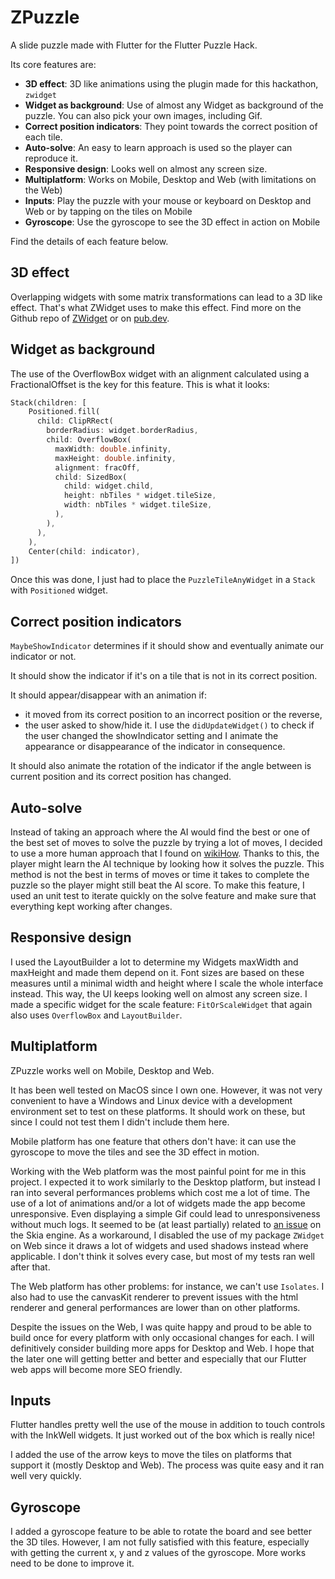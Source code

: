 # ZPuzzle

A slide puzzle made with Flutter for the Flutter Puzzle Hack.

Its core features are:

- **3D effect**: 3D like animations using the plugin made for this hackathon, `zwidget`
- **Widget as background**: Use of almost any Widget as background of the puzzle. You can also pick
  your own images, including Gif.
- **Correct position indicators**: They point towards the correct position of each tile.
- **Auto-solve**: An easy to learn approach is used so the player can reproduce it.
- **Responsive design**: Looks well on almost any screen size.
- **Multiplatform**: Works on Mobile, Desktop and Web (with limitations on the Web)
- **Inputs**: Play the puzzle with your mouse or keyboard on Desktop and Web or by tapping on the tiles on
  Mobile
- **Gyroscope**: Use the gyroscope to see the 3D effect in action on Mobile

Find the details of each feature below.

## 3D effect

Overlapping widgets with some matrix transformations can lead to a 3D like effect. That's what
ZWidget uses to make this effect. Find more on the Github repo
of [ZWidget](https://github.com/apalala-dev/zwidget) or
on [pub.dev](https://pub.dev/packages/zwidget).

## Widget as background

The use of the OverflowBox widget with an alignment calculated using a FractionalOffset is the key
for this feature. This is what it looks:

``` dart
Stack(children: [
    Positioned.fill(
      child: ClipRRect(
        borderRadius: widget.borderRadius,
        child: OverflowBox(
          maxWidth: double.infinity,
          maxHeight: double.infinity,
          alignment: fracOff,
          child: SizedBox(
            child: widget.child,
            height: nbTiles * widget.tileSize,
            width: nbTiles * widget.tileSize,
          ),
        ),
      ),
    ),
    Center(child: indicator),
])
```

Once this was done, I just had to place the `PuzzleTileAnyWidget` in a `Stack` with `Positioned`
widget.

## Correct position indicators

`MaybeShowIndicator` determines if it should show and eventually animate our indicator or not.

It should show the indicator if it's on a tile that is not in its correct position.

It should appear/disappear with an animation if:

- it moved from its correct position to an incorrect position or the reverse,
- the user asked to show/hide it. I use the `didUpdateWidget()` to check if the user changed the
  showIndicator setting and I animate the appearance or disappearance of the indicator in
  consequence.

It should also animate the rotation of the indicator if the angle between is current position and
its correct position has changed.

## Auto-solve

Instead of taking an approach where the AI would find the best or one of the best set of moves to
solve the puzzle by trying a lot of moves, I decided to use a more human approach that I found
on [wikiHow](https://www.wikihow.com/Solve-Slide-Puzzles). Thanks to this, the player might learn
the AI technique by looking how it solves the puzzle. This method is not the best in terms of moves
or time it takes to complete the puzzle so the player might still beat the AI score. To make this
feature, I used an unit test to iterate quickly on the solve feature and make sure that everything
kept working after changes.

## Responsive design

I used the LayoutBuilder a lot to determine my Widgets maxWidth and maxHeight and made them depend
on it. Font sizes are based on these measures until a minimal width and height where I scale the
whole interface instead. This way, the UI keeps looking well on almost any screen size. I made a
specific widget for the scale feature: `FitOrScaleWidget` that again also uses `OverflowBox`
and `LayoutBuilder`.

## Multiplatform

ZPuzzle works well on Mobile, Desktop and Web.

It has been well tested on MacOS since I own one. However, it was not very convenient to have a
Windows and Linux device with a development environment set to test on these platforms. It should
work on these, but since I could not test them I didn't include them here.

Mobile platform has one feature that others don't have: it can use the gyroscope to move the tiles
and see the 3D effect in motion.

Working with the Web platform was the most painful point for me in this project. I expected it to
work similarly to the Desktop platform, but instead I ran into several performances problems which
cost me a lot of time. The use of a lot of animations and/or a lot of widgets made the app become
unresponsive. Even displaying a simple Gif could lead to unresponsiveness without much logs. It
seemed to be (at least partially) related
to [an issue](https://github.com/flutter/flutter/issues/98275) on the Skia engine. As a workaround,
I disabled the use of my package `ZWidget` on Web since it draws a lot of widgets and used shadows
instead where applicable. I don't think it solves every case, but most of my tests ran well after
that.

The Web platform has other problems: for instance, we can't use `Isolates`. I also had to use the
canvasKit renderer to prevent issues with the html renderer and general performances are lower than
on other platforms.

Despite the issues on the Web, I was quite happy and proud to be able to build once for every
platform with only occasional changes for each. I will definitively consider building more apps for
Desktop and Web. I hope that the later one will getting better and better and especially that our
Flutter web apps will become more SEO friendly.

## Inputs

Flutter handles pretty well the use of the mouse in addition to touch controls with the InkWell
widgets. It just worked out of the box which is really nice!

I added the use of the arrow keys to move the tiles on platforms that support it (mostly Desktop and
Web). The process was quite easy and it ran well very quickly.

## Gyroscope

I added a gyroscope feature to be able to rotate the board and see better the 3D tiles. However, I
am not fully satisfied with this feature, especially with getting the current x, y and z values of
the gyroscope. More works need to be done to improve it.